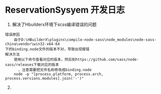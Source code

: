 # ReservationSysyem 开发日志

1. 解决了Hbuilderx环境下scss编译错误的问题
```
错误原因
	由于D:\HBuilderX\plugins\compile-node-sass\node_modules\node-sass-china\vendor\win32-x64-64
下的binding.node文件的版本不对，导致出现报错
解决方法
	使用以下命令查看对应的版本，然后到https://github.com/sass/node-sass/releases下载对应的版本
	  ，注意需要把文件名称修改成binding.node
	node -p "[process.platform, process.arch, process.versions.modules].join('-')"  
```
2. 